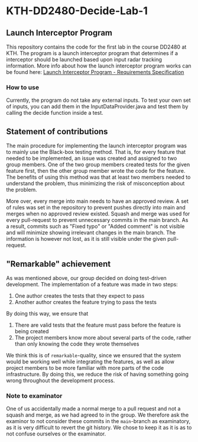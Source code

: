 # KTH-DD2480-Decide-Lab-1
## Launch Interceptor Program
This repository contains the code for the first lab in the course DD2480 at KTH. The program is a launch interceptor program that determines if a interceptor should be launched based upon input radar tracking information. More info about how the launch interceptor program works can be found here: [Launch Interceptor Program - Requirements Specification](./Launch%20Interceptor%20Program%20-%20Requirements%20Specification.pdf)

### How to use
Currently, the program do not take any external inputs. To test your own set of inputs, you can add them in the InputDataProvider.java and test them by calling the decide function inside a test.

## Statement of contributions
The main procedure for implementing the launch interceptor program was to mainly use the Black-box testing method. That is, for every feature that needed to be implemented, an issue was created and assigned to two group members. One of the two group members created tests for the given feature first, then the other group member wrote the code for the feature. The benefits of using this method was that at least two members needed to understand the problem, thus minimizing the risk of misconception about the problem.

More over, every merge into main needs to have an approved review. A set of rules was set in the repository to prevent pushes directly into main and merges when no approved review existed. Squash and merge was used for every pull-request to prevent unnecessary commits in the main branch. As a result, commits such as "Fixed typo" or "Added comment" is not visible and will minimize showing irrelevant changes in the main branch. The information is however not lost, as it is still visible under the given pull-request.

## "Remarkable" achievement
As was mentioned above, our group decided on doing test-driven development. The implementation of a feature was made in two steps:

1. One author creates the tests that they expect to pass
2. Another author creates the feature trying to pass the tests

By doing this way, we ensure that 

1. There are valid tests that the feature must pass before the feature is being created
2. The project members know more about several parts of the code, rather than only knowing the code they wrote themselves

We think this is of `remarkable`-quality, since we ensured that the system would be working well while integrating the features, as well as allow project members to be more familiar with more parts of the code infrastructure. By doing this, we reduce the risk of having something going wrong throughout the development process.


### Note to examinator
One of us accidentally made a normal merge to a pull request and not a squash and merge, as we had agreed to in the group. We therefore ask the examinor to not consider these commits in the `main`-branch as examinatory, as it is very difficult to revert the git history. We chose to keep it as it is as to not confuse ourselves or the examinator.